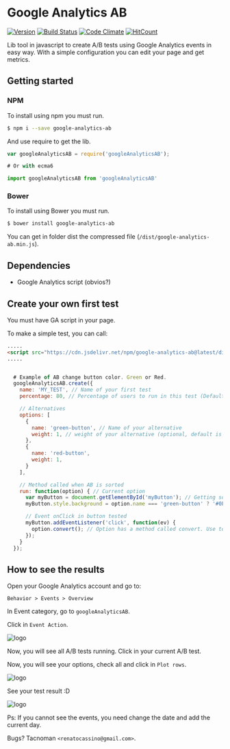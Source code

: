 # Google Analytics AB

[![Version](http://img.shields.io/npm/v/google-analytics-ab.svg)](https://www.npmjs.org/package/google-analytics-ab) [![Build Status](https://travis-ci.org/tacnoman/googleAnalyticsAB.svg?branch=master)](https://travis-ci.org/tacnoman/googleAnalyticsAB) [![Code Climate](https://codeclimate.com/github/tacnoman/googleAnalyticsAB/badges/gpa.svg)](https://codeclimate.com/github/tacnoman/googleAnalyticsAB) [![HitCount](http://hits.dwyl.io/tacnoman/googleAnalyticsAB.svg)](http://hits.dwyl.io/tacnoman/googleAnalyticsAB)


Lib tool in javascript to create A/B tests using Google Analytics events in easy way. With a simple configuration you can edit your page and get metrics.

## Getting started

### NPM
To install using npm you must run.

```bash
$ npm i --save google-analytics-ab
```

And use require to get the lib.

```js
var googleAnalyticsAB = require('googleAnalyticsAB');

# Or with ecma6

import googleAnalyticsAB from 'googleAnalyticsAB'
```

### Bower
To install using Bower you must run.

```bash
$ bower install google-analytics-ab
```

You can get in folder dist the compressed file (`/dist/google-analytics-ab.min.js`).

## Dependencies

- Google Analytics script (obvios?)

## Create your own first test

You must have GA script in your page.

To make a simple test, you can call:
```html
.....
<script src="https://cdn.jsdelivr.net/npm/google-analytics-ab@latest/dist/google-analytics-ab.min.js"></script>
.....
```

```js

  # Example of AB change button color. Green or Red.
  googleAnalyticsAB.create({
    name: 'MY_TEST', // Name of your first test
    percentage: 80, // Percentage of users to run in this test (Default is 80)

    // Alternatives
    options: [
      {
        name: 'green-button', // Name of your alternative
        weight: 1, // weight of your alternative (optional, default is 1)
      },
      {
        name: 'red-button',
        weight: 1,
      }
    ],

    // Method called when AB is sorted
    run: function(option) { // Current option
      var myButton = document.getElementById('myButton'); // Getting some button
      myButton.style.background = option.name === 'green-button' ? '#0F0' : '#F00'; // Change color using the label

      // Event onClick in button tested
      myButton.addEventListener('click', function(ev) {
        option.convert(); // Option has a method called convert. Use to convert :D
      });
    }
  });

```

## How to see the results

Open your Google Analytics account and go to:

`Behavior > Events > Overview`

In Event category, go to `googleAnalyticsAB`.

Click in `Event Action`.

<img src="https://raw.githubusercontent.com/tacnoman/googleAnalyticsAb/master/images/top-events-analytics-01.jpg" alt="logo" title="Event action">

Now, you will see all A/B tests running.
Click in your current A/B test.

Now, you will see your options, check all and click in `Plot rows`.

<img src="https://raw.githubusercontent.com/tacnoman/googleAnalyticsAb/master/images/top-events-analytics-02.jpg" alt="logo" title="Analytics plot lines">

See your test result :D

<img src="https://raw.githubusercontent.com/tacnoman/googleAnalyticsAb/master/images/top-events-analytics-03.jpg" alt="logo" title="Analytics result">


Ps: If you cannot see the events, you need change the date and add the current day.

Bugs? Tacnoman `<renatocassino@gmail.com>`.
